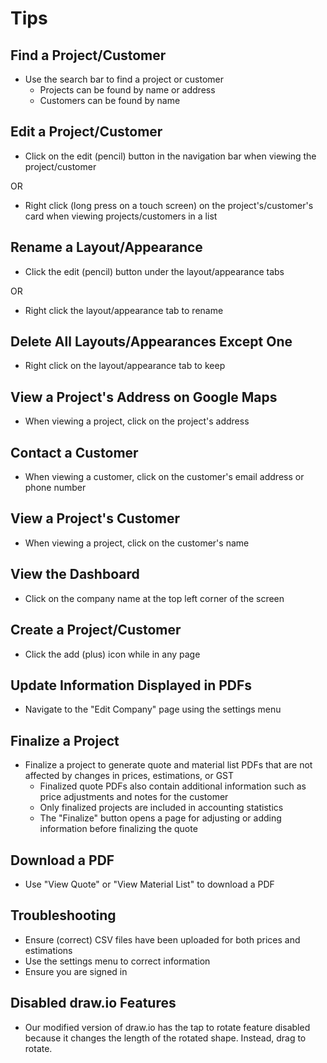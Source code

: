 # Tips

## Find a Project/Customer

* Use the search bar to find a project or customer
	- Projects can be found by name or address
	- Customers can be found by name

## Edit a Project/Customer

* Click on the edit (pencil) button in the navigation bar when viewing the project/customer

OR

* Right click (long press on a touch screen) on the project's/customer's card when viewing projects/customers in a list

## Rename a Layout/Appearance

* Click the edit (pencil) button under the layout/appearance tabs

OR

* Right click the layout/appearance tab to rename

## Delete All Layouts/Appearances Except One

* Right click on the layout/appearance tab to keep

## View a Project's Address on Google Maps

* When viewing a project, click on the project's address

## Contact a Customer

* When viewing a customer, click on the customer's email address or phone number

## View a Project's Customer

* When viewing a project, click on the customer's name

## View the Dashboard

* Click on the company name at the top left corner of the screen

## Create a Project/Customer

* Click the add (plus) icon while in any page

## Update Information Displayed in PDFs

* Navigate to the "Edit Company" page using the settings menu

## Finalize a Project

* Finalize a project to generate quote and material list PDFs that are not affected by changes in prices, estimations, or GST
	- Finalized quote PDFs also contain additional information such as price adjustments and notes for the customer
	- Only finalized projects are included in accounting statistics
	- The "Finalize" button opens a page for adjusting or adding information before finalizing the quote

## Download a PDF

* Use "View Quote" or "View Material List" to download a PDF

## Troubleshooting

* Ensure (correct) CSV files have been uploaded for both prices and estimations
* Use the settings menu to correct information
* Ensure you are signed in

## Disabled draw.io Features

* Our modified version of draw.io has the tap to rotate feature disabled because it changes the length of the rotated shape. Instead, drag to rotate.